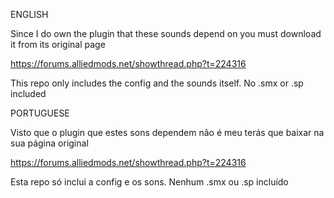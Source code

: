 ENGLISH

Since I do own the plugin that these sounds depend on you must download it from its original page

https://forums.alliedmods.net/showthread.php?t=224316

This repo only includes the config and the sounds itself. No .smx or .sp included


PORTUGUESE

Visto que o plugin que estes sons dependem não é meu terás que baixar na sua página original

https://forums.alliedmods.net/showthread.php?t=224316

Esta repo só inclui a config e os sons. Nenhum .smx ou .sp incluído